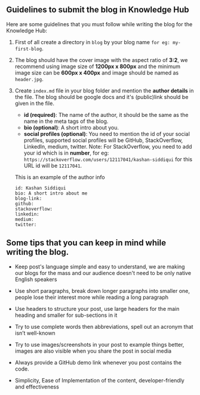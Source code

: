 ## Guidelines to submit the blog in Knowledge Hub

Here are some guidelines that you must follow while writing the blog for the Knowledge Hub:

1. First of all create a directory in `blog` by your blog name `for eg: my-first-blog`.

2. The blog should have the cover image with the aspect ratio of **3:2**, we recommend using image size of **1200px x 800px** and the minimum image size can be **600px x 400px** and image should be named as `header.jpg`.

3. Create `index.md` file in your blog folder and mention the **author details** in the file. The blog should be google docs and it's (public)link should be given in the file.

   - **id (required)**: The name of the author, it should be the same as the name in the meta tags of the blog.
   - **bio (optional)**: A short intro about you.
   - **social profiles (optional)**: You need to mention the id of your social profiles, supported social profiles will be GitHub, StackOverflow, LinkedIn, medium, twitter.
     Note: For StackOverflow, you need to add your id which is in **number**, for eg: `https://stackoverflow.com/users/12117041/kashan-siddiqui` for this URL id will be `12117041`.

   This is an example of the author info

   ```
   id: Kashan Siddiqui
   bio: A short intro about me
   blog-link:
   github:
   stackoverflow:
   linkedin:
   medium:
   twitter:
   ```


## Some tips that you can keep in mind while writing the blog.

- Keep post's language simple and easy to understand, we are making our blogs for the mass and our audience doesn't need to be only native English speakers

- Use short paragraphs, break down longer paragraphs into smaller one, people lose their interest more while reading a long paragraph

- Use headers to structure your post, use large headers for the main heading and smaller for sub-sections in it

- Try to use complete words then abbreviations, spell out an acronym that isn’t well-known

- Try to use images/screenshots in your post to example things better, images are also visible when you share the post in social media

- Always provide a GitHub demo link whenever you post contains the code.

- Simplicity, Ease of Implementation of the content, developer-friendly and effectiveness
